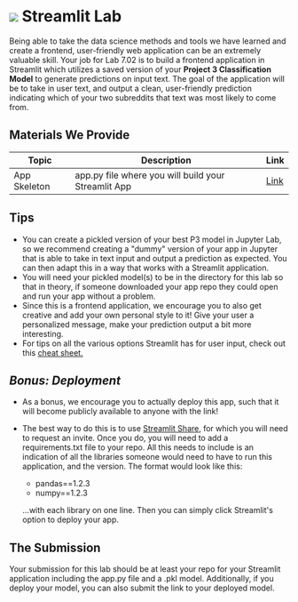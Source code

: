 # ![](https://ga-dash.s3.amazonaws.com/production/assets/logo-9f88ae6c9c3871690e33280fcf557f33.png) Streamlit Lab

Being able to take the data science methods and tools we have learned and create a frontend, user-friendly web application can be an extremely valuable skill. Your job for Lab 7.02 is to build a frontend application in Streamlit which utilizes a saved version of your **Project 3 Classification Model** to generate predictions on input text. The goal of the application will be to take in user text, and output a clean, user-friendly prediction indicating which of your two subreddits that text was most likely to come from.

## Materials We Provide

| Topic | Description | Link |
| --- | --- | --- |
| App Skeleton |  app.py file where you will build your Streamlit App | [Link](./app.py)|


## Tips
- You can create a pickled version of your best P3 model in Jupyter Lab, so we recommend creating a "dummy" version of your app in Jupyter that is able to take in text input and output a prediction as expected. You can then adapt this in a way that works with a Streamlit application.
- You will need your pickled model(s) to be in the directory for this lab so that in theory, if someone downloaded your app repo they could open and run your app without a problem.
- Since this is a frontend application, we encourage you to also get creative and add your own personal style to it! Give your user a personalized message, make your prediction output a bit more interesting. 
- For tips on all the various options Streamlit has for user input, check out this [cheat sheet.](https://share.streamlit.io/daniellewisdl/streamlit-cheat-sheet/master/app.py)


## *Bonus: Deployment*
- As a bonus, we encourage you to actually deploy this app, such that it will become publicly available to anyone with the link!
- The best way to do this is to use [Streamlit Share](https://streamlit.io/sharing), for which you will need to request an invite. Once you do, you will need to add a requirements.txt file to your repo. All this needs to include is an indication of all the libraries someone would need to have to run this application, and the version. The format would look like this:
  - pandas==1.2.3
  - numpy==1.2.3
  
  ...with each library on one line. Then you can simply click Streamlit's option to deploy your app.
  
  
## The Submission
 Your submission for this lab should be at least your repo for your Streamlit application including the app.py file and a .pkl model. Additionally, if you deploy your model, you can also submit the link to your deployed model.
